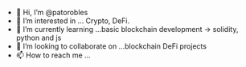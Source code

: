 - 👋 Hi, I’m @patorobles
- 👀 I’m interested in ... Crypto, DeFi. 
- 🌱 I’m currently learning ...basic blockchain development -> solidity, python and js
- 💞️ I’m looking to collaborate on ...blockchain DeFi projects
- 📫 How to reach me ...

<!---
patorobles/patorobles is a ✨ special ✨ repository because its `README.md` (this file) appears on your GitHub profile.
You can click the Preview link to take a look at your changes.
--->
